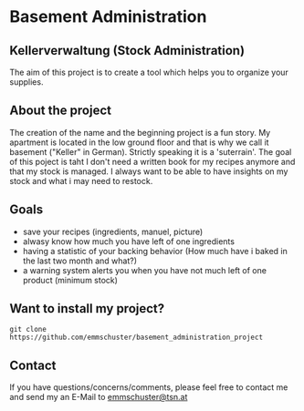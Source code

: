 # Basement Administration 
## Kellerverwaltung (Stock Administration)
The aim of this project is to create a tool which helps you to organize your supplies.
## About the project
The creation of the name and the beginning project is a fun story. My apartment is located in the low ground floor and that is why we call it basement ("Keller" in German). Strictly speaking it is a 'suterrain'.
The goal of this poject is taht I don't need a written book for my recipes anymore and that my stock is managed. I always want to be able to have insights on my stock and what i may need to restock.
## Goals
- save your recipes (ingredients, manuel, picture)
- alwasy know how much you have left of one ingredients
- having a statistic of your backing behavior (How much have i baked in the last two month and what?)
- a warning system alerts you when you have not much left of one product (minimum stock)
## Want to install my project?
```
git clone https://github.com/emmschuster/basement_administration_project
```
## Contact
If you have questions/concerns/comments, please feel free to contact me and send my an E-Mail to emmschuster@tsn.at
